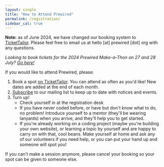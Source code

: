 ```yaml
---
layout: single
title: "How to Attend Prewired"
permalink: /registration/
sidebar_cal: true
---
```


**Note:** as of June 2024, we have changed our booking system to [TicketTailor](https://buytickets.at/prewired/1223517). Please feel free to email us at hello [at] prewired [dot] org with any questions.

*Looking to book tickets for the 2024 Prewired Make-a-Thon on 27 and 28 July? [Go here!](https://www.tickettailor.com/events/prewired/1253787)*

If you would like to attend Prewired, please:

1. Book a spot [on TicketTailor](https://buytickets.at/prewired/1223517). You can attend as often as you'd like! New dates are added at the end of each month.
2. [Subscribe](https://eepurl.com/dv2dPb) to our mailing list to keep up to date with notices and events.
3. Turn up!
    * Check yourself in at the registration desk
    * If you have never coded before, or have but don't know what to do, no problem! Introduce yourself to a mentor (they'll be wearing lanyards) when you arrive, and they'll help you to get started.
    * If you're already working on a coding project (maybe you're building your own website), or learning a topic by yourself and are happy to carry on with that, cool beans. Make yourself at home and ask any of our volunteers if you need help, or you can put your hand up and someone will spot you!

If you can't make a session anymore, please cancel your booking so your spot can be given to someone else.
